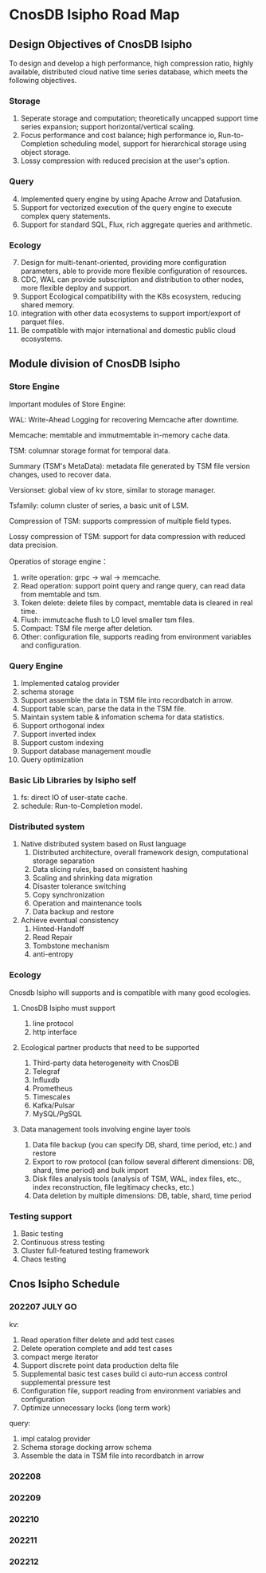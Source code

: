 # CnosDB Isipho Road Map
## Design Objectives of CnosDB Isipho
To design and develop a high performance, high compression ratio, highly available, distributed cloud native time series database, which meets the following objectives.
### Storage
1. Seperate storage and computation; theoretically uncapped support time series expansion; support horizontal/vertical scaling.
2. Focus performance and cost balance; high performance io, Run-to-Completion scheduling model, support for hierarchical storage using object storage.
3. Lossy compression with reduced precision at the user's option.
### Query
4. Implemented query engine by using Apache Arrow and Datafusion.
5. Support for vectorized execution of the query engine to execute complex query statements.
6. Support for standard SQL, Flux, rich aggregate queries and arithmetic.
### Ecology
7. Design for multi-tenant-oriented, providing more configuration parameters, able to provide more flexible configuration of resources.
8. CDC, WAL can provide subscription and distribution to other nodes, more flexible deploy and support.
9. Support Ecological compatibility with the K8s ecosystem, reducing shared memory.
10. integration with other data ecosystems to support import/export of parquet files.
11. Be compatible with major international and domestic public cloud ecosystems.
## Module division of CnosDB Isipho
### Store Engine
Important modules of Store Engine:

WAL: Write-Ahead Logging for recovering Memcache after downtime. 

Memcache: memtable and immutmemtable in-memory cache data.

TSM: columnar storage format for temporal data.

Summary (TSM's MetaData): metadata file generated by TSM file version changes, used to recover data.

Versionset: global view of kv store, similar to storage manager.

Tsfamily: column cluster of series, a basic unit of LSM.

Compression of TSM: supports compression of multiple field types.

Lossy compression of TSM: support for data compression with reduced data precision.

Operatios of storage engine：
1. write operation: grpc -> wal -> memcache.
2. Read operation: support point query and range query, can read data from memtable and tsm.
3. Token delete: delete files by compact, memtable data is cleared in real time.
4. Flush: immutcache flush to L0 level smaller tsm files.
5. Compact: TSM file merge after deletion.
6. Other: configuration file, supports reading from environment variables and configuration.
### Query Engine
1. Implemented catalog provider
2. schema storage
3. Support assemble the data in TSM file into recordbatch in arrow.
4. Support table scan, parse the data in the TSM file.
5. Maintain system table & infomation schema for data statistics.
6. Support orthogonal index
7. Support  inverted index
8. Support custom indexing
9. Support database management moudle
10. Query optimization
### Basic Lib Libraries by Isipho self
1. fs: direct IO of user-state cache.
2. schedule: Run-to-Completion model.
### Distributed system
1. Native distributed system based on Rust language
    1. Distributed architecture, overall framework design, computational storage separation
    2. Data slicing rules, based on consistent hashing
    3. Scaling and shrinking data migration
    4. Disaster tolerance switching
    5. Copy synchronization
    6. Operation and maintenance tools
    7. Data backup and restore
2. Achieve eventual consistency
    1. Hinted-Handoff
    2. Read Repair
    3. Tombstone mechanism
    4. anti-entropy
### Ecology
Cnosdb Isipho will supports and is compatible with many good ecologies.
1. CnosDB Isipho must support
    1. line protocol
    2. http interface
2. Ecological partner products that need to be supported
    1. Third-party data heterogeneity with CnosDB
    2. Telegraf
    3. Influxdb
    4. Prometheus
    5. Timescales
    6. Kafka/Pulsar
    7. MySQL/PgSQL

3. Data management tools involving engine layer tools
    1. Data file backup (you can specify DB, shard, time period, etc.) and restore
    2. Export to row protocol (can follow several different dimensions: DB, shard, time period) and bulk import
    3. Disk files analysis tools (analysis of TSM, WAL, index files, etc., index reconstruction, file legitimacy checks, etc.)
    4. Data deletion by multiple dimensions: DB, table, shard, time period

### Testing support
1. Basic testing
2. Continuous stress testing
3. Cluster full-featured testing framework
4. Chaos testing
## Cnos Isipho Schedule
### 202207 JULY GO 
kv:  
1. Read operation filter delete and add test cases
2. Delete operation complete and add test cases
3. compact merge iterator          
4. Support discrete point data production delta file
5. Supplemental basic test cases build ci auto-run access control supplemental pressure test
6. Configuration file, support reading from environment variables and configuration
7. Optimize unnecessary locks (long term work)

query: 
1. impl catalog provider 
2. Schema storage docking arrow schema
3. Assemble the data in TSM file into recordbatch in arrow
### 202208
### 202209
### 202210
### 202211
### 202212
